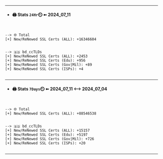 

---
- #### 🖨️ **Stats** `24Hr`⏲️ ➼ 2024_07_11
```console


--> 🌐 Total
[+] New/ReNewed SSL Certs (ALL): +16346604


--> 🇧🇩 bd_ccTLDs
[+] New/ReNewed SSL Certs (ALL): +2453
[+] New/ReNewed SSL Certs (Edu): +956
[+] New/ReNewed SSL Certs (Gov|Mil): +89
[+] New/ReNewed SSL Certs (ISPs): +4


```

---
- #### 🖨️ **Stats** `7Days`⏲️ ➼ 2024_07_11 <--> 2024_07_04
```console


--> 🌐 Total
[+] New/ReNewed SSL Certs (ALL): +88546538


--> 🇧🇩 bd_ccTLDs
[+] New/ReNewed SSL Certs (ALL): +15157
[+] New/ReNewed SSL Certs (Edu): +5197
[+] New/ReNewed SSL Certs (Gov|Mil): +726
[+] New/ReNewed SSL Certs (ISPs): +20


```

---

